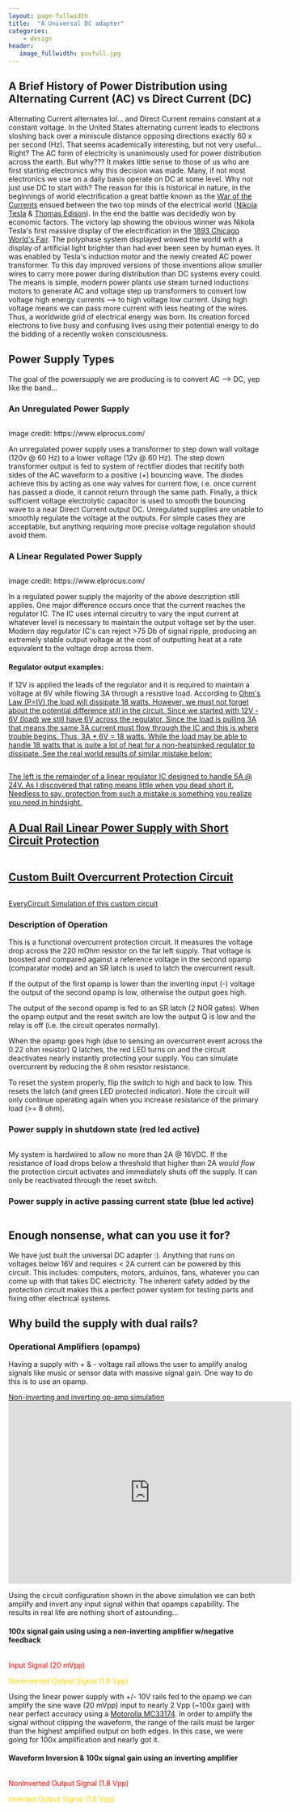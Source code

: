 ```yaml
---
layout: page-fullwidth
title:  "A Universal DC adapter"
categories:
    - design
header:
   image_fullwidth: psufull.jpg
---
```

<h2>A Brief History of Power Distribution using Alternating Current (AC) vs Direct Current (DC)</h2>
<p>Alternating Current alternates lol... and Direct Current remains constant at a constant voltage. In the United States alternating current leads to electrons sloshing back over a miniscule distance opposing directions exactly 60 x per second (Hz). That seems academically interesting, but not very useful... Right? The AC form of electricity is unanimously used for power distribution across the earth. But why??? It makes little sense to those of us who are first starting electronics why this decision was made. Many, if not most electronics we use on a daily basis operate on DC at some level. Why not just use DC to start with? The reason for this is historical in nature, in the beginnings of world electrification a great battle known as the <a href="https://www.energy.gov/articles/war-currents-ac-vs-dc-power">War of the Currents</a> ensued between the two top minds of the electrical world (<a href="https://en.wikipedia.org/wiki/Nikola_Tesla">Nikola Tesla</a> & <a href="https://en.wikipedia.org/wiki/Thomas_Edison">Thomas Edison</a>). In the end the battle was decidedly won by economic factors. The victory lap showing the obvious winner was Nikola Tesla's first massive display of the electrification in the <a href="https://en.wikipedia.org/wiki/World%27s_Columbian_Exposition">1893 Chicago World's Fair</a>. The polyphase system displayed wowed the world with a display of artificial light brighter than had ever been seen by human eyes. It was enabled by Tesla's induction motor and the newly created AC power transformer. To this day improved versions of those inventions allow smaller wires to carry more power during distribution than DC systems every could. The means is simple, modern power plants use steam turned inductions motors to generate AC and voltage step up transformers to convert low voltage high energy currents --> to high voltage low current. Using high voltage means we can pass more current with less heating of the wires. Thus, a worldwide grid of electrical energy was born. Its creation forced electrons to live busy and confusing lives using their potential energy to do the bidding of a recently woken consciousness.</p>

<h2>Power Supply Types</h2>
<p>The goal of the powersupply we are producing is to convert AC --> DC, yep like the band...</p>
<h3>An Unregulated Power Supply</h3>
<div class="row">
    <div class="column.large-centered">
    <img src="{{ site.urlimg }}psuUnreg.jpg" alt="">
    </div>
</div>
<p>image credit: https://www.elprocus.com/</p>
<p>An unregulated power supply uses a transformer to step down wall voltage (120v @ 60 Hz) to a lower voltage (12v @ 60 Hz). The step down transformer output is fed to system of rectifier diodes that recitify both sides of the AC waveform to a positive (+) bouncing wave. The diodes achieve this by acting as one way valves for current flow, i.e. once current has passed a diode, it cannot return through the same path. Finally, a thick sufficient voltage electrolytic capacitor is used to smooth the bouncing wave to a near Direct Current output DC. Unregulated supplies are unable to smoothly regulate the voltage at the outputs. For simple cases they are acceptable, but anything requiring more precise voltage regulation should avoid them.</p>

<h3>A Linear Regulated Power Supply</h3>
<p></p>
<div class="row">
    <div class="column.large-centered">
    <img src="{{ site.urlimg }}psuRegLin.jpg" alt="">
    </div>
</div>
<p>image credit: https://www.elprocus.com/</p>
<p>In a regulated power supply the majority of the above description still applies. One major difference occurs once that the current reaches the regulator IC. The IC uses internal circuitry to vary the input current at whatever level is necessary to maintain the output voltage set by the user. Modern day regulator IC's can reject >75 Db of signal ripple, producing an extremely stable output voltage at the cost of outputting heat at a rate equivalent to the voltage drop across them. 

<h4>Regulator output examples:</h4>
<p>If 12V is applied the leads of the regulator and it is required to maintain a voltage at 6V while flowing 3A through a resistive load. According to <a href="https://en.wikipedia.org/wiki/Ohm%27s_law">Ohm's Law (P=IV) the load will dissipate 18 watts. However, we must not forget about the potential difference still in the circuit. Since we started with 12V - 6V (load) we still have 6V across the regulator. Since the load is pulling 3A that means the same 3A current must flow through the IC and this is where trouble begins. Thus, 3A * 6V = 18 watts. While the load may be able to handle 18 watts that is quite a lot of heat for a non-heatsinked regulator to dissipate. See the real world results of similar mistake below:</p>
<div class="row">
    <div class="column.large-centered">
    <img src="{{ site.urlimg }}psuLinRegOops.jpg" alt="">
    </div>
</div>
<p>The left is the remainder of a linear regulator IC designed to handle 5A @ 24V. As I discovered that rating means little when you dead short it. Needless to say, protection from such a mistake is something you realize you need in hindsight.</p>
<h2>A Dual Rail Linear Power Supply with Short Circuit Protection</h2>
<div class="row">
    <div class="column.large-centered">
    <img src="{{ site.urlimg }}psuFullOpAmpCircuitRun.jpg" alt="">
    </div>
</div>
<h2>Custom Built Overcurrent Protection Circuit</h2>
<div class="row">
    <div class="column.large-centered">
    <img src="{{ site.urlimg }}psuEverycirc.png" alt="">
    </div>
</div>
<p><a href="https://everycircuit.com/circuit/6734605162643456/overcurrent-short-circuit-protection-circuit">EveryCircuit Simulation of this custom circuit</a></p>
<h3>Description of Operation</h3>
<p>This is a functional overcurrent protection circuit. It measures the voltage drop across the 220 mOhm resistor on the far left supply. That voltage is boosted and compared against a reference voltage in the second opamp (comparator mode) and an SR latch is used to latch the overcurrent result.</p> 
<p>If the output of the first opamp is lower than the inverting input (-) voltage the output of the second opamp is low, otherwise the output goes high.</p>  
<p>The output of the second opamp is fed to an SR latch (2 NOR gates). When the opamp output and the reset switch are low the output Q is low and the relay is off (i.e. the circuit operates normally).</p> 
<p>When the opamp goes high (due to sensing an overcurrent event across the 0.22 ohm resistor) Q latches, the red LED turns on and the circuit deactivates nearly instantly protecting your supply.  You can simulate overcurrent by reducing the 8 ohm resistor resistance.</p> 
<p>To reset the system properly, flip the switch to high and back to low. This resets the latch (and green LED protected indicator). Note the circuit will only continue operating again when you increase resistance of the primary load (>= 8 ohm). </p>

<h3>Power supply in shutdown state (red led active)</h3>
<div class="row">
    <div class="column.large-centered">
    <img src="{{ site.urlimg }}psuKillCircuit.jpg" alt="">
    </div>
</div>
<p>My system is hardwired to allow no more than 2A @ 16VDC. If the resistance of load drops below a threshold that higher than 2A <em>would flow</em> the protection circuit activates and immediately shuts off the supply. It can only be reactivated through the reset switch.</p>

<h3>Power supply in active passing current state (blue led active)</h3>
<div class="row">
    <div class="column.large-centered">
    <img src="{{ site.urlimg }}psuBoxOpen.jpg" alt="">
    </div>
</div>

<h2>Enough nonsense, what can you use it for?</h2>
<p>We have just built the universal DC adapter :). Anything that runs on voltages below 16V and requires < 2A current can be powered by this circuit. This includes: computers, motors, arduinos, fans, whatever you can come up with that takes DC electricity. The inherent safety added by the protection circuit makes this a perfect power system for testing parts and fixing other electrical systems.</p>

<h2>Why build the supply with dual rails?</h2>
<h3> Operational Amplifiers (opamps)</h3>
<p>Having a supply with + & - voltage rail allows the user to amplify analog signals like music or sensor data with massive signal gain. One way to do this is to use an opamp.</p>
<a href="https://everycircuit.com/circuit/6586919818625024">Non-inverting and inverting op-amp simulation</a><br>
<iframe width="560" height="360" src="https://everycircuit.com/embed/6586919818625024" frameborder="0"></iframe>
<p>Using the circuit configuration shown in the above simulation we can both amplify and invert any input signal within that opamps capability. The results in real life are nothing short of astounding...</p>
<h4>100x signal gain using using a non-inverting amplifier w/negative feedback</h4>
<div class="row">
    <div class="column.large-centered">
    <img src="{{ site.urlimg }}psuinputAmplified.jpg" alt="">
    </div>
</div>
<p style="color:red;">Input Signal (20 mVpp)</p>
<p style="color:gold;">NonInverted Output Signal (1.8 Vpp)</p>
<p>Using the linear power supply with +/- 10V rails fed to the opamp we can amplify the sine wave (20 mVpp) input to nearly 2 Vpp (~100x gain) with near perfect accuracy using a <a href="https://www.futurlec.com/Motorola/MC33174.shtml">Motorolla MC33174</a>. In order to amplify the signal without clipping the waveform, the range of the rails must be larger than the highest amplified output on both edges. In this case, we were going for 100x amplification and nearly got it.</p>
<h4>Waveform Inversion & 100x signal gain using an inverting amplifier</h4>
<div class="row">
    <div class="column.large-centered">
    <img src="{{ site.urlimg }}psuinputAmplifiedReversed.jpg" alt="">
    </div>
</div>
<p style="color:red;">NonInverted Output Signal (1.8 Vpp)</p>
<p style="color:gold;">Inverted Output Signal (1.8 Vpp)</p>